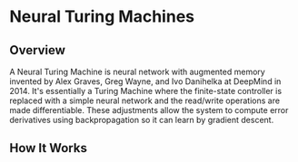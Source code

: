 # Neural Turing Machines

## Overview

A Neural Turing Machine is neural network with augmented memory invented by
Alex Graves, Greg Wayne, and Ivo Danihelka at DeepMind in 2014. It's essentially
a Turing Machine where the finite-state controller is replaced
with a simple neural network and the read/write operations are made
differentiable. These adjustments allow the system to compute error
derivatives using backpropagation so it can learn by gradient descent.

## How It Works
